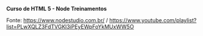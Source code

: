 **Curso de HTML 5 - Node Treinamentos**

Fonte: https://www.nodestudio.com.br/ / https://www.youtube.com/playlist?list=PLwXQLZ3FdTVGKl3iPEyEWpFoYkMUxWW5O